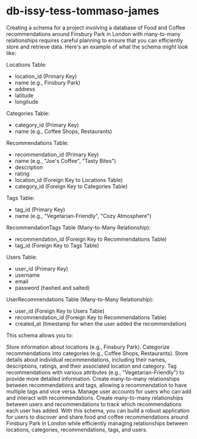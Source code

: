 # db-issy-tess-tommaso-james

Creating a schema for a project involving a database of Food and Coffee recommendations around Finsbury Park in London with many-to-many relationships requires careful planning to ensure that you can efficiently store and retrieve data. Here's an example of what the schema might look like:

Locations Table:

- location_id (Primary Key)
- name (e.g., Finsbury Park)
- address
- latitude
- longitude

Categories Table:

- category_id (Primary Key)
- name (e.g., Coffee Shops, Restaurants)

Recommendations Table:

- recommendation_id (Primary Key)
- name (e.g., "Joe's Coffee", "Tasty Bites")
- description
- rating
- location_id (Foreign Key to Locations Table)
- category_id (Foreign Key to Categories Table)

Tags Table:

- tag_id (Primary Key)
- name (e.g., "Vegetarian-Friendly", "Cozy Atmosphere")

RecommendationTags Table (Many-to-Many Relationship):

- recommendation_id (Foreign Key to Recommendations Table)
- tag_id (Foreign Key to Tags Table)

Users Table:

- user_id (Primary Key)
- username
- email
- password (hashed and salted)

UserRecommendations Table (Many-to-Many Relationship):

- user_id (Foreign Key to Users Table)
- recommendation_id (Foreign Key to Recommendations Table)
- created_at (timestamp for when the user added the recommendation)

This schema allows you to:

Store information about locations (e.g., Finsbury Park).
Categorize recommendations into categories (e.g., Coffee Shops, Restaurants).
Store details about individual recommendations, including their names, descriptions, ratings, and their associated location and category.
Tag recommendations with various attributes (e.g., "Vegetarian-Friendly") to provide more detailed information.
Create many-to-many relationships between recommendations and tags, allowing a recommendation to have multiple tags and vice versa.
Manage user accounts for users who can add and interact with recommendations.
Create many-to-many relationships between users and recommendations to track which recommendations each user has added.
With this schema, you can build a robust application for users to discover and share food and coffee recommendations around Finsbury Park in London while efficiently managing relationships between locations, categories, recommendations, tags, and users.
